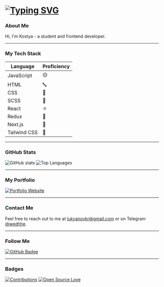 # [![Typing SVG](https://readme-typing-svg.demolab.com?font=Fira+Code&pause=1000&color=ACACAC&width=435&lines=Xabenskie+-+Frontend+Developer)](https://git.io/typing-svg)

### About Me

Hi, I'm Kostya - a student and frontend developer.

---

### My Tech Stack

| Language    | Proficiency |
|-------------|-------------|
| JavaScript  | 🟡          |
| HTML        | 🔤          |
| CSS         | 🎨          |
| SCSS        | 💅          |
| React       | ⚛️          |
| Redux       | 🔄          |
| Next.js     | 🚀          |
| Tailwind CSS| 🌊          |

---

### GitHub Stats

![GitHub stats](https://github-readme-stats.vercel.app/api?username=Xabenskie&show_icons=true&theme=radical) ![Top Languages](https://github-readme-stats.vercel.app/api/top-langs/?username=Xabenskie&layout=compact&theme=radical)

---

### My Portfolio

[![Portfolio Website](https://img.shields.io/badge/Website-xabenskie.github.io-blue)](https://xabenskie.github.io/portfolio/)

---

### Contact Me

Feel free to reach out to me at [lukyanovkr@gmail.com](mailto:lukyanovkr@gmail.com) or on Telegram [@wedhhe](https://t.me/wedhhe).

---

### Follow Me

[![GitHub Badge](https://img.shields.io/badge/-Xabenskie-000000?style=flat-square&logo=github&logoColor=white)](https://github.com/Xabenskie)

---

### Badges

[![Contributions](https://img.shields.io/badge/contributions-100-orange.svg)]()
[![Open Source Love](https://badges.frapsoft.com/os/v2/open-source.png?v=102)]()
